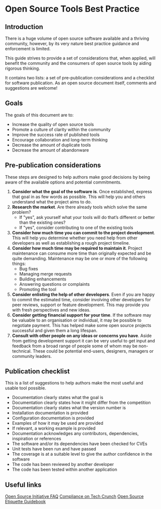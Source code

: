 # Open Source Tools Best Practice

## Introduction

There is a huge volume of open source software available and a thriving community, however, by its very nature best practice guidance and enforcement is limited.

This guide strives to provide a set of considerations that, when applied, will benefit the community and the consumers of open source tools by aiding rigorous thinking.

It contains two lists: a set of pre-publication considerations and a checklist for software publication. As an open source document itself, comments and suggestions are welcome!

## Goals
The goals of this document are to:

* Increase the quality of open source tools
* Promote a culture of clarity within the community
* Improve the success rate of published tools
* Encourage collaboration and long-term thinking
* Decrease the amount of duplicate tools
* Decrease the amount of abandonware


## Pre-publication considerations
These steps are designed to help authors make good decisions by being aware of the available options and potential commitments. 

1. **Consider what the goal of the software is**. Once established, express that goal in as few words as possible. This will help you and others understand what the project aims to do.
2. **Research the market**. Are there already tools which solve the same problem?
	* If "yes", ask yourself what your tools will do that’s different or better than the existing ones?
	* If "yes", consider contributing to one of the existing tools
3. **Consider how much time you can commit to the project development**. This will help you determine whether you need help from other developers as well as establishing a rough project timeline. 
4. **Consider how much time may be required to maintain it**. Project maintenance can consume more time than originally expected and be quite demanding. Maintenance may be one or more of the following things:
	* Bug fixes
	* Managing merge requests
	* Building enhancements
	* Answering questions or complaints
	* Promoting the tool
6. **Consider enlisting the help of other developers**. Even if you are happy to commit the estimated time, consider involving other developers for peer reviews, support or feature development. This may provide you with fresh perspectives and new ideas. 
7. **Consider getting financial support for your time**. If the software may be valuable to an organisation or individual, it may be possible to negotiate payment. This has helped make some open source projects successful and given them a long lifespan.
8. **Consult with other people on any ideas or concerns you have**. Aside from getting development support it can be very useful to get input and feedback from a broad range of people some of whom may be non-technical. These could be potential end-users, designers, managers or community leaders.

## Publication checklist
This is a list of suggestions to help authors make the most useful and usable tool possible.

* Documentation clearly states what the goal is
* Documentation clearly states how it might differ from the competition
* Documentation clearly states what the version number is
* Installation documentation is provided
* Configuration documentation is provided
* Examples of how it may be used are provided
* If relevant, a working example is provided
* Documentation acknowledges any contributors, dependencies, inspiration or references
* The software and/or its dependencies have been checked for CVEs
* Unit tests have been run and have passed
* The coverage is at a suitable level to give the author confidence in the software
* The code has been reviewed by another developer
* The code has been tested within another application

## Useful links
[Open Source Initiative FAQ](https://opensource.org/faq)
[Compliance on Tech Crunch](https://techcrunch.com/2012/12/14/open-source-software-compliance-basics-and-best-practices/)
[Open Source Etiquette Guidebook](https://css-tricks.com/author/kent-c-dodds-and-sarah-drasner/)